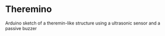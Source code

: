 # Theremino
Arduino sketch of a theremin-like structure using a ultrasonic sensor and a passive buzzer

